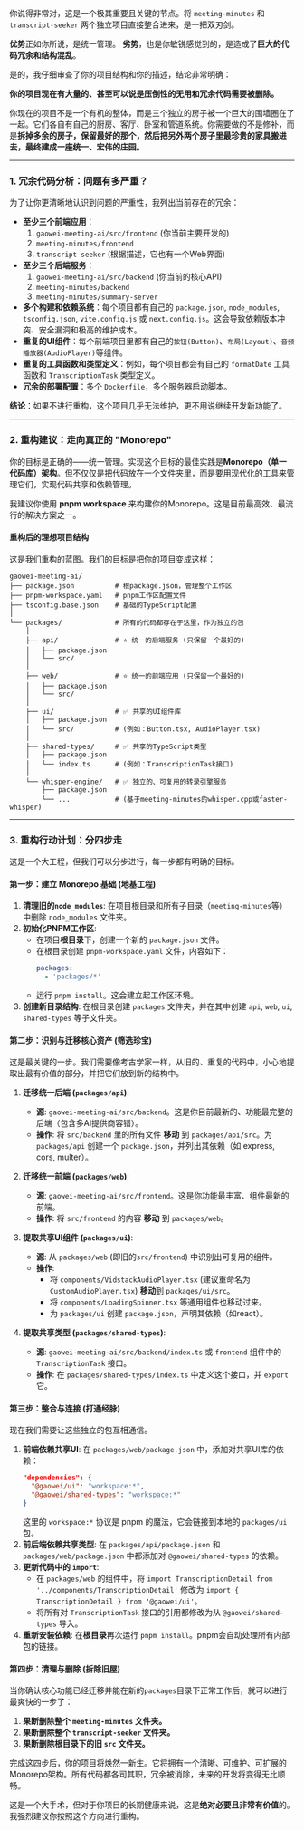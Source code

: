 你说得非常对，这是一个极其重要且关键的节点。将 `meeting-minutes` 和 `transcript-seeker` 两个独立项目直接整合进来，是一把双刃剑。

**优势**正如你所说，是统一管理。
**劣势**，也是你敏锐感觉到的，是造成了**巨大的代码冗余和结构混乱**。

是的，我仔细审查了你的项目结构和你的描述，结论非常明确：

**你的项目现在有大量的、甚至可以说是压倒性的无用和冗余代码需要被删除。**

你现在的项目不是一个有机的整体，而是三个独立的房子被一个巨大的围墙圈在了一起。它们各自有自己的厨房、客厅、卧室和管道系统。你需要做的不是修补，而是**拆掉多余的房子，保留最好的那个，然后把另外两个房子里最珍贵的家具搬进去，最终建成一座统一、宏伟的庄园。**

---

### 1. 冗余代码分析：问题有多严重？

为了让你更清晰地认识到问题的严重性，我列出当前存在的冗余：

- **至少三个前端应用**：
  1.  `gaowei-meeting-ai/src/frontend` (你当前主要开发的)
  2.  `meeting-minutes/frontend`
  3.  `transcript-seeker` (根据描述，它也有一个Web界面)
- **至少三个后端服务**：
  1.  `gaowei-meeting-ai/src/backend` (你当前的核心API)
  2.  `meeting-minutes/backend`
  3.  `meeting-minutes/summary-server`
- **多个构建和依赖系统**：每个项目都有自己的 `package.json`, `node_modules`, `tsconfig.json`, `vite.config.js` 或 `next.config.js`。这会导致依赖版本冲突、安全漏洞和极高的维护成本。
- **重复的UI组件**：每个前端项目里都有自己的`按钮(Button)`、`布局(Layout)`、`音频播放器(AudioPlayer)`等组件。
- **重复的工具函数和类型定义**：例如，每个项目都会有自己的 `formatDate` 工具函数和 `TranscriptionTask` 类型定义。
- **冗余的部署配置**：多个 `Dockerfile`，多个服务器启动脚本。

**结论**：如果不进行重构，这个项目几乎无法维护，更不用说继续开发新功能了。

---

### 2. 重构建议：走向真正的 "Monorepo"

你的目标是正确的——统一管理。实现这个目标的最佳实践是**Monorepo（单一代码库）架构**。但不仅仅是把代码放在一个文件夹里，而是要用现代化的工具来管理它们，实现代码共享和依赖管理。

我建议你使用 **pnpm workspace** 来构建你的Monorepo。这是目前最高效、最流行的解决方案之一。

#### **重构后的理想项目结构**

这是我们重构的蓝图。我们的目标是把你的项目变成这样：

```
gaowei-meeting-ai/
├── package.json          # 根package.json，管理整个工作区
├── pnpm-workspace.yaml   # pnpm工作区配置文件
├── tsconfig.base.json    # 基础的TypeScript配置
│
└── packages/             # 所有的代码都存在于这里，作为独立的包
    │
    ├── api/              # ⭐️ 统一的后端服务 (只保留一个最好的)
    │   ├── package.json
    │   └── src/
    │
    ├── web/              # ⭐️ 统一的前端应用 (只保留一个最好的)
    │   ├── package.json
    │   └── src/
    │
    ├── ui/               # ✅ 共享的UI组件库
    │   ├── package.json
    │   └── src/          # (例如：Button.tsx, AudioPlayer.tsx)
    │
    ├── shared-types/     # ✅ 共享的TypeScript类型
    │   ├── package.json
    │   └── index.ts      # (例如：TranscriptionTask接口)
    │
    └── whisper-engine/   # ✅ 独立的、可复用的转录引擎服务
        ├── package.json
        └── ...           # (基于meeting-minutes的whisper.cpp或faster-whisper)
```

---

### 3. 重构行动计划：分四步走

这是一个大工程，但我们可以分步进行，每一步都有明确的目标。

#### **第一步：建立 Monorepo 基础 (地基工程)**

1.  **清理旧的`node_modules`**: 在项目根目录和所有子目录（`meeting-minutes`等）中删除 `node_modules` 文件夹。
2.  **初始化PNPM工作区**:
    - 在项目**根目录**下，创建一个新的 `package.json` 文件。
    - 在根目录创建 `pnpm-workspace.yaml` 文件，内容如下：
      ```yaml
      packages:
        - 'packages/*'
      ```
    - 运行 `pnpm install`。这会建立起工作区环境。
3.  **创建新目录结构**: 在根目录创建 `packages` 文件夹，并在其中创建 `api`, `web`, `ui`, `shared-types` 等子文件夹。

#### **第二步：识别与迁移核心资产 (筛选珍宝)**

这是最关键的一步。我们需要像考古学家一样，从旧的、重复的代码中，小心地提取出最有价值的部分，并把它们放到新的结构中。

1.  **迁移统一后端 (`packages/api`)**:

    - **源**: `gaowei-meeting-ai/src/backend`。这是你目前最新的、功能最完整的后端（包含多AI提供商容错）。
    - **操作**: 将 `src/backend` 里的所有文件 **移动** 到 `packages/api/src`。为 `packages/api` 创建一个 `package.json`，并列出其依赖（如 express, cors, multer）。

2.  **迁移统一前端 (`packages/web`)**:

    - **源**: `gaowei-meeting-ai/src/frontend`。这是你功能最丰富、组件最新的前端。
    - **操作**: 将 `src/frontend` 的内容 **移动** 到 `packages/web`。

3.  **提取共享UI组件 (`packages/ui`)**:

    - **源**: 从 `packages/web` (即旧的`src/frontend`) 中识别出可复用的组件。
    - **操作**:
      - 将 `components/VidstackAudioPlayer.tsx` (建议重命名为 `CustomAudioPlayer.tsx`) **移动**到 `packages/ui/src`。
      - 将 `components/LoadingSpinner.tsx` 等通用组件也移动过来。
      - 为 `packages/ui` 创建 `package.json`，声明其依赖（如react）。

4.  **提取共享类型 (`packages/shared-types`)**:
    - **源**: `gaowei-meeting-ai/src/backend/index.ts` 或 `frontend` 组件中的 `TranscriptionTask` 接口。
    - **操作**: 在 `packages/shared-types/index.ts` 中定义这个接口，并 `export` 它。

#### **第三步：整合与连接 (打通经脉)**

现在我们需要让这些独立的包互相通信。

1.  **前端依赖共享UI**: 在 `packages/web/package.json` 中，添加对共享UI库的依赖：
    ```json
    "dependencies": {
      "@gaowei/ui": "workspace:*",
      "@gaowei/shared-types": "workspace:*"
    }
    ```
    这里的 `workspace:*` 协议是 pnpm 的魔法，它会链接到本地的 `packages/ui` 包。
2.  **前后端依赖共享类型**: 在 `packages/api/package.json` 和 `packages/web/package.json` 中都添加对 `@gaowei/shared-types` 的依赖。
3.  **更新代码中的 `import`**:
    - 在 `packages/web` 的组件中，将 `import TranscriptionDetail from '../components/TranscriptionDetail'` 修改为 `import { TranscriptionDetail } from '@gaowei/ui'`。
    - 将所有对 `TranscriptionTask` 接口的引用都修改为从 `@gaowei/shared-types` 导入。
4.  **重新安装依赖**: 在**根目录**再次运行 `pnpm install`。pnpm会自动处理所有内部包的链接。

#### **第四步：清理与删除 (拆除旧屋)**

当你确认核心功能已经迁移并能在新的`packages`目录下正常工作后，就可以进行最爽快的一步了：

1.  **果断删除整个 `meeting-minutes` 文件夹。**
2.  **果断删除整个 `transcript-seeker` 文件夹。**
3.  **果断删除根目录下的旧 `src` 文件夹。**

完成这四步后，你的项目将焕然一新生。它将拥有一个清晰、可维护、可扩展的Monorepo架构。所有代码都各司其职，冗余被消除，未来的开发将变得无比顺畅。

这是一个大手术，但对于你项目的长期健康来说，这是**绝对必要且非常有价值**的。我强烈建议你按照这个方向进行重构。
